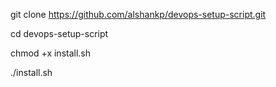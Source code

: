 git clone https://github.com/alshankp/devops-setup-script.git

cd devops-setup-script

chmod +x install.sh

./install.sh
